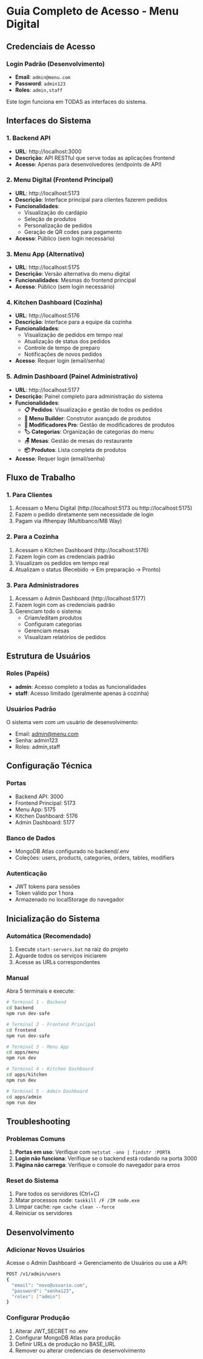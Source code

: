 # Guia Completo de Acesso - Menu Digital

## Credenciais de Acesso

### Login Padrão (Desenvolvimento)
- **Email**: `admin@menu.com`
- **Password**: `admin123`
- **Roles**: `admin,staff`

Este login funciona em TODAS as interfaces do sistema.

## Interfaces do Sistema

### 1. Backend API
- **URL**: http://localhost:3000
- **Descrição**: API RESTful que serve todas as aplicações frontend
- **Acesso**: Apenas para desenvolvedores (endpoints de API)

### 2. Menu Digital (Frontend Principal)
- **URL**: http://localhost:5173
- **Descrição**: Interface principal para clientes fazerem pedidos
- **Funcionalidades**:
  - Visualização do cardápio
  - Seleção de produtos
  - Personalização de pedidos
  - Geração de QR codes para pagamento
- **Acesso**: Público (sem login necessário)

### 3. Menu App (Alternativo)
- **URL**: http://localhost:5175
- **Descrição**: Versão alternativa do menu digital
- **Funcionalidades**: Mesmas do frontend principal
- **Acesso**: Público (sem login necessário)

### 4. Kitchen Dashboard (Cozinha)
- **URL**: http://localhost:5176
- **Descrição**: Interface para a equipe da cozinha
- **Funcionalidades**:
  - Visualização de pedidos em tempo real
  - Atualização de status dos pedidos
  - Controle de tempo de preparo
  - Notificações de novos pedidos
- **Acesso**: Requer login (email/senha)

### 5. Admin Dashboard (Painel Administrativo)
- **URL**: http://localhost:5177
- **Descrição**: Painel completo para administração do sistema
- **Funcionalidades**:
  - **📋 Pedidos**: Visualização e gestão de todos os pedidos
  - **🍔 Menu Builder**: Construtor avançado de produtos
  - **🎨 Modificadores Pro**: Gestão de modificadores de produtos
  - **🏷️ Categorias**: Organização de categorias do menu
  - **🪑 Mesas**: Gestão de mesas do restaurante
  - **📦 Produtos**: Lista completa de produtos
- **Acesso**: Requer login (email/senha)

## Fluxo de Trabalho

### 1. Para Clientes
1. Acessam o Menu Digital (http://localhost:5173 ou http://localhost:5175)
2. Fazem o pedido diretamente sem necessidade de login
3. Pagam via ifthenpay (Multibanco/MB Way)

### 2. Para a Cozinha
1. Acessam o Kitchen Dashboard (http://localhost:5176)
2. Fazem login com as credenciais padrão
3. Visualizam os pedidos em tempo real
4. Atualizam o status (Recebido → Em preparação → Pronto)

### 3. Para Administradores
1. Acessam o Admin Dashboard (http://localhost:5177)
2. Fazem login com as credenciais padrão
3. Gerenciam todo o sistema:
   - Criam/editam produtos
   - Configuram categorias
   - Gerenciam mesas
   - Visualizam relatórios de pedidos

## Estrutura de Usuários

### Roles (Papéis)
- **admin**: Acesso completo a todas as funcionalidades
- **staff**: Acesso limitado (geralmente apenas à cozinha)

### Usuários Padrão
O sistema vem com um usuário de desenvolvimento:
- Email: admin@menu.com
- Senha: admin123
- Roles: admin,staff

## Configuração Técnica

### Portas
- Backend API: 3000
- Frontend Principal: 5173
- Menu App: 5175
- Kitchen Dashboard: 5176
- Admin Dashboard: 5177

### Banco de Dados
- MongoDB Atlas configurado no backend/.env
- Coleções: users, products, categories, orders, tables, modifiers

### Autenticação
- JWT tokens para sessões
- Token válido por 1 hora
- Armazenado no localStorage do navegador

## Inicialização do Sistema

### Automática (Recomendado)
1. Execute `start-servers.bat` na raiz do projeto
2. Aguarde todos os serviços iniciarem
3. Acesse as URLs correspondentes

### Manual
Abra 5 terminais e execute:
```bash
# Terminal 1 - Backend
cd backend
npm run dev-safe

# Terminal 2 - Frontend Principal
cd frontend
npm run dev-safe

# Terminal 3 - Menu App
cd apps/menu
npm run dev

# Terminal 4 - Kitchen Dashboard
cd apps/kitchen
npm run dev

# Terminal 5 - Admin Dashboard
cd apps/admin
npm run dev
```

## Troubleshooting

### Problemas Comuns
1. **Portas em uso**: Verifique com `netstat -ano | findstr :PORTA`
2. **Login não funciona**: Verifique se o backend está rodando na porta 3000
3. **Página não carrega**: Verifique o console do navegador para erros

### Reset do Sistema
1. Pare todos os servidores (Ctrl+C)
2. Matar processos node: `taskkill /F /IM node.exe`
3. Limpar cache: `npm cache clean --force`
4. Reiniciar os servidores

## Desenvolvimento

### Adicionar Novos Usuários
Acesse o Admin Dashboard → Gerenciamento de Usuários ou use a API:
```bash
POST /v1/admin/users
{
  "email": "novo@usuario.com",
  "password": "senha123",
  "roles": ["admin"]
}
```

### Configurar Produção
1. Alterar JWT_SECRET no .env
2. Configurar MongoDB Atlas para produção
3. Definir URLs de produção no BASE_URL
4. Remover ou alterar credenciais de desenvolvimento








